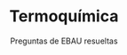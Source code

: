 ---
title: Termoquímica
subtitle: Preguntas de EBAU resueltas
tags:
- EBAU
- termoquímica
categories:
- Química

# Optional external URL for project (replaces project detail page).
external_link: "https://drive.google.com/file/d/0B6t6-aLmKtoLSkttaVE3UTEyM0k/view"

image:
  caption: Foto de [**Patrick Hendry**](https://unsplash.com/@worldsbetweenlines) en [Unsplash](https://unsplash.com)
  focal_point: Smart
---